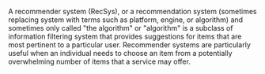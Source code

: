 A recommender system (RecSys), or a recommendation system (sometimes replacing system with terms such as platform, engine, or algorithm) and sometimes only called "the algorithm" or "algorithm" 
is a subclass of information filtering system that provides suggestions for items that are most pertinent to a particular user.
Recommender systems are particularly useful when an individual needs to choose an item from a potentially overwhelming number of items that a service may offer.
